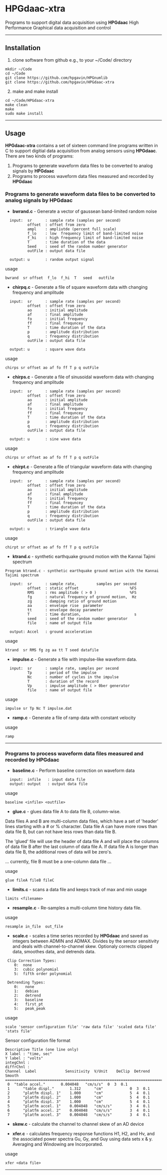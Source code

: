 # HPGdaac-xtra

Programs to support digital data acquisition using **HPGdaac**
High Performance Graphical data acquisition and control

---------------------------------

## Installation 


1. clone software from github e.g., to your ~/Code/ directory

```
mkdir ~/Code
cd ~/Code
git clone https://github.com/hpgavin/HPGnumlib 
git clone https://github.com/hpgavin/HPGdaac-xtra
```

2. make and make install

```
cd ~/Code/HPGdaac-xtra
make clean
make
sudo make install
```

---------------------------------

## Usage

**HPGdaac-xtra** contains a set of sixteen command line programs written in C to support digitial data acquisition from analog sensors using **HPGdaac**.
There are two kinds of programs:  

1. Programs to generate waveform data files to be converted to analog signals by **HPGdaac**
2. Programs to process  waveform data files measured and recorded by **HPGdaac**


### Programs to generate waveform data files to be converted to analog signals by **HPGdaac**

* **bwrand.c** - Generate a vector of gaussean band-limited random noise 
```
  input:  sr      : sample rate (samples per second) 
          offset  : offset from zero
          ampl    : ampliutde (percent full scale)
          f_lo    : low  frequency limit of band-limited noise
          f_hi    : high frequency limit of band-limited noise
          T       : time duration of the data
          Seed    : seed of the random number generator
          outFile : output data file

  output: u       : random output signal
```
usage
```
bwrand  sr offset  f_lo  f_hi  T   seed   outfile
```

* **chirpq.c** - Generate a file of square waveform data with changing frequency and amplitude
```
  input:  sr      : sample rate (samples per second) 
          offset  : offset from zero
          ao      : initial amplitude 
          af      : final amplitude 
          fo      : initial frequency
          ff      : final frequncey
          T       : time duration of the data
          p       : amplitude distribution
          q       : frequency distribution
          outFile : output data file

  output: u       : square wave data
```
usage
```
chirps sr offset ao af fo ff T p q outFile 
```

* **chirps.c** - Generate a file of sinusoidal waveform data with changing frequency and amplitude
```
  input:  sr      : sample rate (samples per second) 
          offset  : offset from zero
          ao      : initial amplitude 
          af      : final amplitude 
          fo      : initial frequency
          ff      : final frequncey
          T       : time duration of the data
          p       : amplitude distribution
          q       : frequency distribution
          outFile : output data file

  output: u       : sine wave data
```
usage
```
chirps sr offset ao af fo ff T p q outFile 
```

* **chirpt.c** - Generate a file of triangular waveform data with changing frequency and amplitude
```
  input:  sr      : sample rate (samples per second) 
          offset  : offset from zero
          ao      : initial amplitude 
          af      : final amplitude 
          fo      : initial frequency
          ff      : final frequncey
          T       : time duration of the data
          p       : amplitude distribution
          q       : frequency distribution
          outFile : output data file

  output: u       : triangle wave data
```
usage
```
chirpt sr offset ao af fo ff T p q outFile
```

* **ktrand.c** - synthetic earthquake ground motion with the Kannai Tajimi spectrum
```
Program ktrand.c - synthetic earthquake ground motion with the Kannai Tajimi spectrum

  input:  sr      : sample rate,         samples per second
          offset  : static offset                       %FS
          RMS     : rms amplitude ( > 0 )               %FS
          fg      : natural frequency of ground motion,  Hz
          zg      : damping ratio of ground motion
          aa      : envelope rise  parameter
          tt      : envelope decay parameter
          T       : time duration,                        s
          seed    : seed of the random number generator
          file    : name of output file

  output: Accel   : ground acceleration
```
usage
``` 
ktrand  sr RMS fg zg aa tt T seed datafile
```

* **impulse.c** - Generate a file with impulse-like waveform data.  

```
  input:  sr      : sample rate, samples per second 
          Tp      : period of the impulse
          Nc      : number of cycles in the impulse
          T       : duration of the record
          Vp      : impulse amplitude ( > 0ber generator
          file    : name of output file
```
usage

```
impulse sr Tp Nc T impulse.dat 

```

* **ramp.c** - Generate a file of ramp data with constant velocity 

usage
```
ramp
```

------------------------------


### Programs to process waveform data files measured and recorded by **HPGdaac**

* **baseline.c** - Perform baseline correction on waveform data
```
  input:  infile   : input data file
  output: output   : output data file
```
usage
```
baseline <infile> <outfile>
```

* **glue.c** -  glues data file A to data file B, column-wise.

Data files A and B are multi-column data files, which have a set of 'header' 
lines starting with a # or % character.  Data file A can have more rows than
data file B, but can not have less rows than data file B.   

The 'glued' file will use the header of data file A and will place the columns
of data file B after the last column of data file A.  If data file A is longer
than data file B, the additional rows of data will be zero's.  

... currently, file B must be a one-column data file ... 

usage
```
glue fileA fileB fileC
```

* **limits.c**  -  scans a data file and keeps track of max and min 
usage
```
limits <filename>
```

* **resample.c** -  Re-samples a multi-column time history data file.

usage
```
resample in_file  out_file
```

* **scale.c** - scales a time series recorded by **HPGdaac** and saved as integers between ADMIN and ADMAX. 
 Divides by the sensor sensitivity and deals with channel-to-channel skew.
 Optionaly corrects clipped data, smoothes data, and detrends data.  

```
 Clip Correction Types:
    0:  none
    3:  cubic polynomial
    5:  fifth order polynomial

 Detrending Types:  
    0:   none       
    1:   debias     
    2:   detrend 
    3:   baseline
    4:   first_pt
    5:   peak_peak
```
usage
```
scale 'sensor configuration file' 'raw data file' 'scaled data file' 'stats file'
```
Sensor configuration file format
```      
Descriptive Title (one line only)
X label : "time, sec" 
Y label : "volts"
integChnl :
diffrChnl :
Channel  Label             Sensitivity  V/Unit    DeClip  Detrend  Smooth  
===============================================================================
 0  "table accel."       0.004048   "cm/s/s"  0  3  0.1
 1      "table displ."       1.312      "cm"            0  3  0.1
 2      "platfm displ. 1"    1.000      "cm"            5  4  0.1
 3      "platfm displ. 2"    1.000      "cm"            5  4  0.1
 4      "platfm displ. 3"    1.000      "cm"            5  4  0.1
 5      "platfm accel. 1"    0.004048   "cm/s/s"        3  4  0.1
 6      "platfm accel. 2"    0.004048   "cm/s/s"        3  4  0.1
 7      "platfm accel. 3"    0.004048   "cm/s/s"        3  4  0.1
```

* **skew.c**  -  calculate the channel to channel skew of an AD device

* **xfer.c** - calculates frequency response functions H1, H2, and Hv, and the
associated power spectra Gu, Gy, and Guy using data sets x & y. 
Averaging and Windowing are Incorporated. 

usage
```
xfer <data file>
```
------------------------------------
